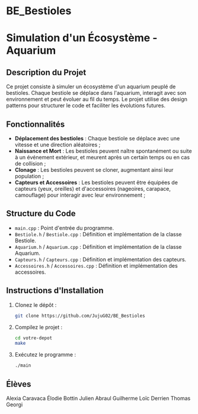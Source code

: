 # BE_Bestioles

# Simulation d'un Écosystème - Aquarium

## Description du Projet
Ce projet consiste à simuler un écosystème d'un aquarium peuplé de bestioles. Chaque bestiole se déplace dans l'aquarium, interagit avec son environnement et peut évoluer au fil du temps. Le projet utilise des design patterns pour structurer le code et faciliter les évolutions futures.

## Fonctionnalités
- **Déplacement des bestioles** : Chaque bestiole se déplace avec une vitesse et une direction aléatoires ;
- **Naissance et Mort** : Les bestioles peuvent naître spontanément ou suite à un événement extérieur, et meurent après un certain temps ou en cas de collision ;
- **Clonage** : Les bestioles peuvent se cloner, augmentant ainsi leur population ;
- **Capteurs et Accessoires** : Les bestioles peuvent être équipées de capteurs (yeux, oreilles) et d'accessoires (nageoires, carapace, camouflage) pour interagir avec leur environnement ;

## Structure du Code
- `main.cpp` : Point d'entrée du programme.
- `Bestiole.h` / `Bestiole.cpp` : Définition et implémentation de la classe Bestiole.
- `Aquarium.h` / `Aquarium.cpp` : Définition et implémentation de la classe Aquarium.
- `Capteurs.h` / `Capteurs.cpp` : Définition et implémentation des capteurs.
- `Accessoires.h` / `Accessoires.cpp` : Définition et implémentation des accessoires.

## Instructions d'Installation
1. Clonez le dépôt :
   ```bash
   git clone https://github.com/JujuG02/BE_Bestioles

2. Compilez le projet :
   ```bash
   cd votre-depot
   make

3. Exécutez le programme :
   ```bash
   ./main

## Élèves

Alexia Caravaca
Élodie Bottin
Julien Abraul Guilherme
Loïc Derrien
Thomas Georgi


